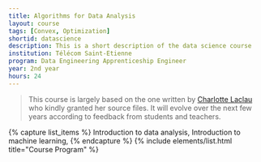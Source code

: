 ```yaml
---
title: Algorithms for Data Analysis
layout: course
tags: [Convex, Optimization]
shortid: datascience
description: This is a short description of the data science course
institution: Télécom Saint-Etienne
program: Data Engineering Apprenticeship Engineer
year: 2nd year
hours: 24
---
```


> This course is largely based on the one written by [Charlotte Laclau](https://laclauc.github.io/index.html) who kindly granted her source files. It will evolve over the next few years according to feedback from students and teachers.

{% capture list_items %}
Introduction to data analysis,
Introduction to machine learning,
{% endcapture %}
{% include elements/list.html title="Course Program" %}

